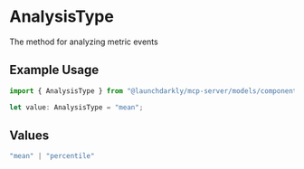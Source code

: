 # AnalysisType

The method for analyzing metric events

## Example Usage

```typescript
import { AnalysisType } from "@launchdarkly/mcp-server/models/components";

let value: AnalysisType = "mean";
```

## Values

```typescript
"mean" | "percentile"
```
